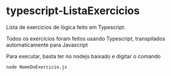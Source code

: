 # typescript-ListaExercicios
Lista de exercícios de lógica feito em Typescript. 

Todos os exercícios foram feitos usando Typescript, transpilados automaticamente para Javascript

Para executar, basta ter no nodejs baixado e digitar o comando 
```
node NomeDoExercicio.js
```
